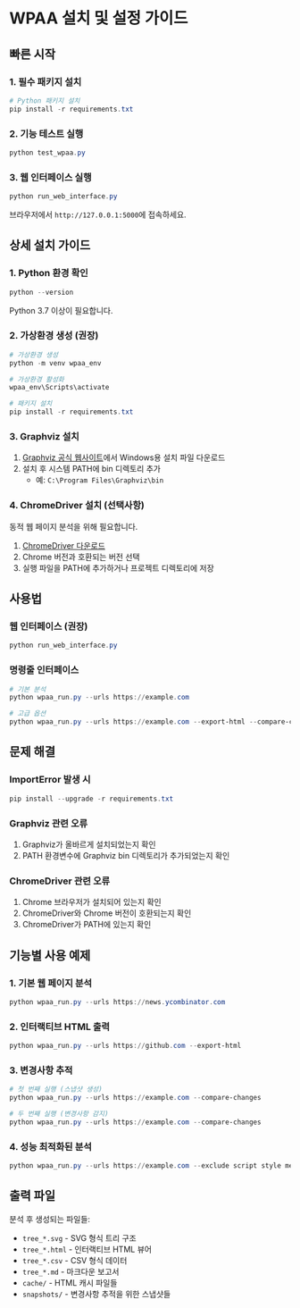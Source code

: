 # WPAA 설치 및 설정 가이드

## 빠른 시작

### 1. 필수 패키지 설치

```powershell
# Python 패키지 설치
pip install -r requirements.txt
```

### 2. 기능 테스트 실행

```powershell
python test_wpaa.py
```

### 3. 웹 인터페이스 실행

```powershell
python run_web_interface.py
```

브라우저에서 `http://127.0.0.1:5000`에 접속하세요.

## 상세 설치 가이드

### 1. Python 환경 확인

```powershell
python --version
```

Python 3.7 이상이 필요합니다.

### 2. 가상환경 생성 (권장)

```powershell
# 가상환경 생성
python -m venv wpaa_env

# 가상환경 활성화
wpaa_env\Scripts\activate

# 패키지 설치
pip install -r requirements.txt
```

### 3. Graphviz 설치

1. [Graphviz 공식 웹사이트](https://graphviz.org/download/)에서 Windows용 설치 파일 다운로드
2. 설치 후 시스템 PATH에 bin 디렉토리 추가
   - 예: `C:\Program Files\Graphviz\bin`

### 4. ChromeDriver 설치 (선택사항)

동적 웹 페이지 분석을 위해 필요합니다.

1. [ChromeDriver 다운로드](https://sites.google.com/chromium.org/driver/)
2. Chrome 버전과 호환되는 버전 선택
3. 실행 파일을 PATH에 추가하거나 프로젝트 디렉토리에 저장

## 사용법

### 웹 인터페이스 (권장)

```powershell
python run_web_interface.py
```

### 명령줄 인터페이스

```powershell
# 기본 분석
python wpaa_run.py --urls https://example.com

# 고급 옵션
python wpaa_run.py --urls https://example.com --export-html --compare-changes --show-performance
```

## 문제 해결

### ImportError 발생 시

```powershell
pip install --upgrade -r requirements.txt
```

### Graphviz 관련 오류

1. Graphviz가 올바르게 설치되었는지 확인
2. PATH 환경변수에 Graphviz bin 디렉토리가 추가되었는지 확인

### ChromeDriver 관련 오류

1. Chrome 브라우저가 설치되어 있는지 확인
2. ChromeDriver와 Chrome 버전이 호환되는지 확인
3. ChromeDriver가 PATH에 있는지 확인

## 기능별 사용 예제

### 1. 기본 웹 페이지 분석

```powershell
python wpaa_run.py --urls https://news.ycombinator.com
```

### 2. 인터랙티브 HTML 출력

```powershell
python wpaa_run.py --urls https://github.com --export-html
```

### 3. 변경사항 추적

```powershell
# 첫 번째 실행 (스냅샷 생성)
python wpaa_run.py --urls https://example.com --compare-changes

# 두 번째 실행 (변경사항 감지)
python wpaa_run.py --urls https://example.com --compare-changes
```

### 4. 성능 최적화된 분석

```powershell
python wpaa_run.py --urls https://example.com --exclude script style meta --max-depth 5 --show-performance
```

## 출력 파일

분석 후 생성되는 파일들:

- `tree_*.svg` - SVG 형식 트리 구조
- `tree_*.html` - 인터랙티브 HTML 뷰어
- `tree_*.csv` - CSV 형식 데이터
- `tree_*.md` - 마크다운 보고서
- `cache/` - HTML 캐시 파일들
- `snapshots/` - 변경사항 추적을 위한 스냅샷들